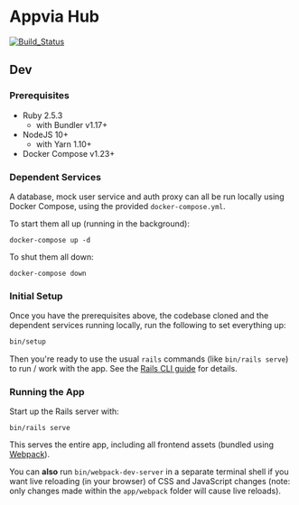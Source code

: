 # Appvia Hub

[![Build_Status](https://circleci.com/gh/appvia/appvia-hub.svg?style=svg)](https://circleci.com/gh/appvia/appvia-hub)

## Dev

### Prerequisites

- Ruby 2.5.3
  - with Bundler v1.17+
- NodeJS 10+
  - with Yarn 1.10+
- Docker Compose v1.23+

### Dependent Services

A database, mock user service and auth proxy can all be run locally using Docker Compose, using the provided `docker-compose.yml`.

To start them all up (running in the background):

```shell
docker-compose up -d
```

To shut them all down:

```shell
docker-compose down
```

### Initial Setup

Once you have the prerequisites above, the codebase cloned and the dependent services running locally, run the following to set everything up:

```bash
bin/setup
```

Then you're ready to use the usual `rails` commands (like `bin/rails serve`) to run / work with the app. See the [Rails CLI guide](http://guides.rubyonrails.org/command_line.html) for details.

### Running the App

Start up the Rails server with:

```shell
bin/rails serve
```

This serves the entire app, including all frontend assets (bundled using [Webpack](https://webpack.js.org/)).

You can **also** run `bin/webpack-dev-server` in a separate terminal shell if you want live reloading (in your browser) of CSS and JavaScript changes (note: only changes made within the `app/webpack` folder will cause live reloads).
